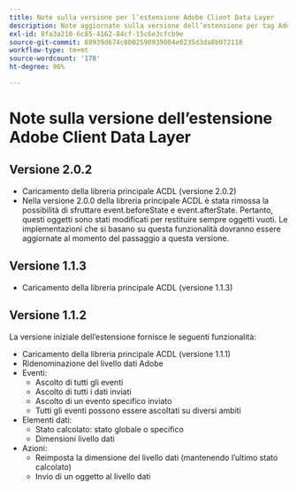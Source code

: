 ```yaml
---
title: Note sulla versione per l’estensione Adobe Client Data Layer
description: Note aggiornate sulla versione dell’estensione per tag Adobe Client Data Layer in Adobe Experience Platform.
exl-id: 8fa3a210-6c85-4162-84cf-15c6e3cfcb9e
source-git-commit: 88939d674c0002590939004e0235d3da8b072118
workflow-type: tm+mt
source-wordcount: '178'
ht-degree: 96%

---
```


# Note sulla versione dell’estensione Adobe Client Data Layer

## Versione 2.0.2

* Caricamento della libreria principale ACDL (versione 2.0.2)
* Nella versione 2.0.0 della libreria principale ACDL è stata rimossa la possibilità di sfruttare event.beforeState e event.afterState. Pertanto, questi oggetti sono stati modificati per restituire sempre oggetti vuoti. Le implementazioni che si basano su questa funzionalità dovranno essere aggiornate al momento del passaggio a questa versione.

## Versione 1.1.3

* Caricamento della libreria principale ACDL (versione 1.1.3)

## Versione 1.1.2

La versione iniziale dell’estensione fornisce le seguenti funzionalità:

* Caricamento della libreria principale ACDL (versione 1.1.1)
* Ridenominazione del livello dati Adobe
* Eventi:
   * Ascolto di tutti gli eventi
   * Ascolto di tutti i dati inviati
   * Ascolto di un evento specifico inviato
   * Tutti gli eventi possono essere ascoltati su diversi ambiti
* Elementi dati:
   * Stato calcolato: stato globale o specifico
   * Dimensioni livello dati
* Azioni:
   * Reimposta la dimensione del livello dati (mantenendo l’ultimo stato calcolato)
   * Invio di un oggetto al livello dati
